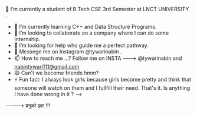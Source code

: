 🔭 I’m currently a student of B.Tech CSE 3rd Semester at LNCT UNIVERSITY .
- 🌱 I’m currently learning C++ and Data Structure Programs.
- 👯 I’m looking to collaborate on a company where I can do some Internship.
- 🤔 I’m looking for help who guide me a perfect pathway.
- 💬 Messege me on Instagram @tywarinabin .
- 📫 How to reach me  ...? Follow me on INSTA ---> @tywarinabin and nabintywari111@gmail.com
- 😄 Can't we become friends hmm?
- ⚡ Fun fact: I always look girls because girls become pretty and think that someone will watch on them and I fullfill their need. That's it. Is anything I have done wrong in it ?
-->
 
----->    प्रभुको इक्षा !!!
